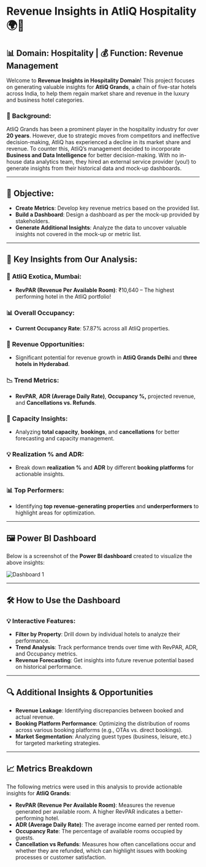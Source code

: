 # Revenue Insights in AtliQ Hospitality 🌍💼

## 📊 Domain: Hospitality | 💰 Function: Revenue Management

Welcome to **Revenue Insights in Hospitality Domain**! This project focuses on generating valuable insights for **AtliQ Grands**, a chain of five-star hotels across India, to help them regain market share and revenue in the luxury and business hotel categories.

### 🏨 **Background:**
AtliQ Grands has been a prominent player in the hospitality industry for over **20 years**. However, due to strategic moves from competitors and ineffective decision-making, AtliQ has experienced a decline in its market share and revenue. To counter this, AtliQ’s management decided to incorporate **Business and Data Intelligence** for better decision-making. With no in-house data analytics team, they hired an external service provider (you!) to generate insights from their historical data and mock-up dashboards.

---

## 🎯 **Objective:**
- **Create Metrics**: Develop key revenue metrics based on the provided list.
- **Build a Dashboard**: Design a dashboard as per the mock-up provided by stakeholders.
- **Generate Additional Insights**: Analyze the data to uncover valuable insights not covered in the mock-up or metric list.

---

## 🔑 **Key Insights from Our Analysis:**

### 🌟 **AtliQ Exotica, Mumbai**:
- **RevPAR (Revenue Per Available Room)**: ₹10,640 – The highest performing hotel in the AtliQ portfolio!

### 📊 **Overall Occupancy**:
- **Current Occupancy Rate**: 57.87% across all AtliQ properties.

### 🚀 **Revenue Opportunities**:
- Significant potential for revenue growth in **AtliQ Grands Delhi** and **three hotels in Hyderabad**.

### 📉 **Trend Metrics**:
- **RevPAR**, **ADR (Average Daily Rate)**, **Occupancy %,** projected revenue, and **Cancellations vs. Refunds**.

### 📅 **Capacity Insights**:
- Analyzing **total capacity**, **bookings**, and **cancellations** for better forecasting and capacity management.

### 💡 **Realization % and ADR**:
- Break down **realization %** and **ADR** by different **booking platforms** for actionable insights.

### 📊 **Top Performers**:
- Identifying **top revenue-generating properties** and **underperformers** to highlight areas for optimization.

---

## 🖼 **Power BI Dashboard**

Below is a screenshot of the **Power BI dashboard** created to visualize the above insights:

![Dashboard 1](https://github.com/damathotti/Revenue-insights-in-Hospitality-Domain-Analysis/blob/main/AtliQ%20Grand%20Revenue%20insights.png)

---

## 🛠 **How to Use the Dashboard**

### 💡 **Interactive Features**:
- **Filter by Property**: Drill down by individual hotels to analyze their performance.
- **Trend Analysis**: Track performance trends over time with RevPAR, ADR, and Occupancy metrics.
- **Revenue Forecasting**: Get insights into future revenue potential based on historical performance.

---

## 🔍 **Additional Insights & Opportunities**

- **Revenue Leakage**: Identifying discrepancies between booked and actual revenue.
- **Booking Platform Performance**: Optimizing the distribution of rooms across various booking platforms (e.g., OTAs vs. direct bookings).
- **Market Segmentation**: Analyzing guest types (business, leisure, etc.) for targeted marketing strategies.

---

## 📈 **Metrics Breakdown**

The following metrics were used in this analysis to provide actionable insights for **AtliQ Grands**:

- **RevPAR (Revenue Per Available Room)**: Measures the revenue generated per available room. A higher RevPAR indicates a better-performing hotel.
- **ADR (Average Daily Rate)**: The average income earned per rented room.
- **Occupancy Rate**: The percentage of available rooms occupied by guests.
- **Cancellation vs Refunds**: Measures how often cancellations occur and whether they are refunded, which can highlight issues with booking processes or customer satisfaction.
